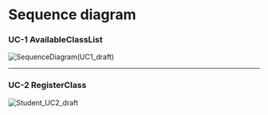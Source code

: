 # Sequence diagram

### UC-1 AvailableClassList
![SequenceDiagram(UC1_draft)](https://user-images.githubusercontent.com/79308015/117396876-dbc23f00-af35-11eb-93f6-5ed2633b10ba.JPG)


---
### UC-2 RegisterClass
![Student_UC2_draft](https://user-images.githubusercontent.com/76427521/117476952-60de4000-af98-11eb-9006-c3b9e2b5d487.jpg)